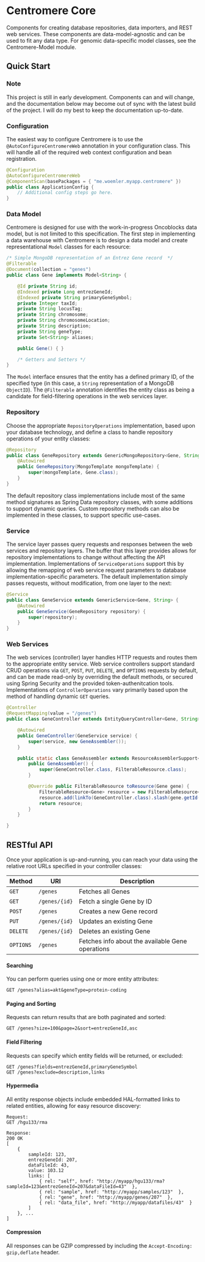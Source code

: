 # Centromere Core

Components for creating database repositories, data importers, and REST web services.  These components are data-model-agnostic and can be used to fit any data type.  For genomic data-specific model classes, see the Centromere-Model module.

## Quick Start

### Note

This project is still in early development.  Components can and will change, and the documentation below may become out of sync with the latest build of the project.  I will do my best to keep the documentation up-to-date.

### Configuration

The easiest way to configure Centromere is to use the `@AutoConfigureCentromereWeb` annotation in your configuration class.  This will handle all of the required web context configuration and bean registration.

```java
@Configuration
@AutoConfigureCentromereWeb
@ComponentScan(basePackages = { "me.woemler.myapp.centromere" })
public class ApplicationConfig {
	// Additional config steps go here.
}
```

### Data Model

Centromere is designed for use with the work-in-progress Oncoblocks data model, but is not limited to this specification.  The first step in implementing a data warehouse with Centromere is to design a data model and create representational `Model` classes for each resource:

```java
/* Simple MongoDB representation of an Entrez Gene record  */
@Filterable
@Document(collection = "genes")
public class Gene implements Model<String> {

	@Id private String id;
	@Indexed private Long entrezGeneId;
	@Indexed private String primaryGeneSymbol;
	private Integer taxId;
	private String locusTag;
	private String chromosome;
	private String chromosomeLocation;
	private String description;
	private String geneType;
	private Set<String> aliases;

	public Gene() { }

	/* Getters and Setters */
}
```

The `Model` interface ensures that the entity has a defined primary ID, of the specified type (in this case, a `String` representation of a MongoDB `ObjectID`).  The `@Filterable` annotation identifies the entity class as being a candidate for field-filtering operations in the web services layer.

### Repository

Choose the appropriate `RepositoryOperations` implementation, based upon your database technology, and define a class to handle repository operations of your entity classes:

```java
@Repository
public class GeneRepository extends GenericMongoRepository<Gene, String> {
	@Autowired
	public GeneRepository(MongoTemplate mongoTemplate) {
		super(mongoTemplate, Gene.class);
	}
}
```

The default repository class implementations include most of the same method signatures as Spring Data repository classes, with some additions to support dynamic queries.  Custom repository methods can also be implemented in these classes, to support specific use-cases.

### Service

The service layer passes query requests and responses between the web services and repository layers.  The buffer that this layer provides allows for repository implementations to change without affecting the API implementation.  Implementations of `ServiceOperations` support this by allowing the remapping of web service request parameters to database implementation-specific parameters.  The default implementation simply passes requests, without modification, from one layer to the next:

```java
@Service
public class GeneService extends GenericService<Gene, String> {
	@Autowired
	public GeneService(GeneRepository repository) {
		super(repository);
	}
}
```

### Web Services

The web services (controller) layer handles HTTP requests and routes them to the appropriate entity service.  Web service controllers support standard CRUD operations via `GET`, `POST`, `PUT`, `DELETE`, and `OPTIONS` requests by default, and can be made read-only by overriding the default methods, or secured using Spring Security and the provided token-authenitcation tools. Implementations of `ControllerOperations` vary primarily based upon the method of handling dynamic `GET` queries.  

```java
@Controller
@RequestMapping(value = "/genes")
public class GeneController extends EntityQueryController<Gene, String> {

	@Autowired
	public GeneController(GeneService service) {
		super(service, new GeneAssembler());
	}

	public static class GeneAssembler extends ResourceAssemblerSupport<Gene, FilterableResource> {
    	public GeneAssembler() {
    		super(GeneController.class, FilterableResource.class);
    	}

    	@Override public FilterableResource toResource(Gene gene) {
    		FilterableResource<Gene> resource = new FilterableResource<Gene>(gene);
    		resource.add(linkTo(GeneController.class).slash(gene.getId()).withSelfRel());
    		return resource;
    	}
    }

}
```

## RESTful API

Once your application is up-and-running, you can reach your data using the relative root URLs specified in your controller classes:

Method | URI | Description
-------|-----|------------
`GET` | `/genes` | Fetches all Genes
`GET` | `/genes/{id}` | Fetch a single Gene by ID
`POST` | `/genes` | Creates a new Gene record
`PUT` | `/genes/{id}` | Updates an existing Gene
`DELETE` | `/genes/{id}` | Deletes an existing Gene
`OPTIONS` | `/genes` | Fetches info about the available Gene operations

#### Searching

You can perform queries using one or more entity attributes:

```
GET /genes?alias=akt&geneType=protein-coding
```

#### Paging and Sorting

Requests can return results that are both paginated and sorted:

```
GET /genes?size=100&page=2&sort=entrezGeneId,asc
```

#### Field Filtering

Requests can specify which entity fields will be returned, or excluded:

```
GET /genes?fields=entrezGeneId,primaryGeneSymbol
GET /genes?exclude=description,links
```

#### Hypermedia

All entity response objects include embedded HAL-formatted links to related entities, allowing for easy resource discovery:

```
Request:
GET /hgu133/rma

Response:
200 OK
[
	{
		sampleId: 123,
		entrezGeneId: 207,
		dataFileId: 43,
		value: 103.12
		links: [
			{ rel: "self", href: "http://myapp/hgu133/rma?sampleId=123&entrezGeneId=207&dataFileId=43"  },
			{ rel: "sample", href: "http://myapp/samples/123"  },
			{ rel: "gene", href: "http://myapp/genes/207"  },
			{ rel: "data_file", href: "http://myapp/datafiles/43"  }
		]
	}, ...
]
```

#### Compression

All responses can be GZIP compressed by including the `Accept-Encoding: gzip,deflate` header.
